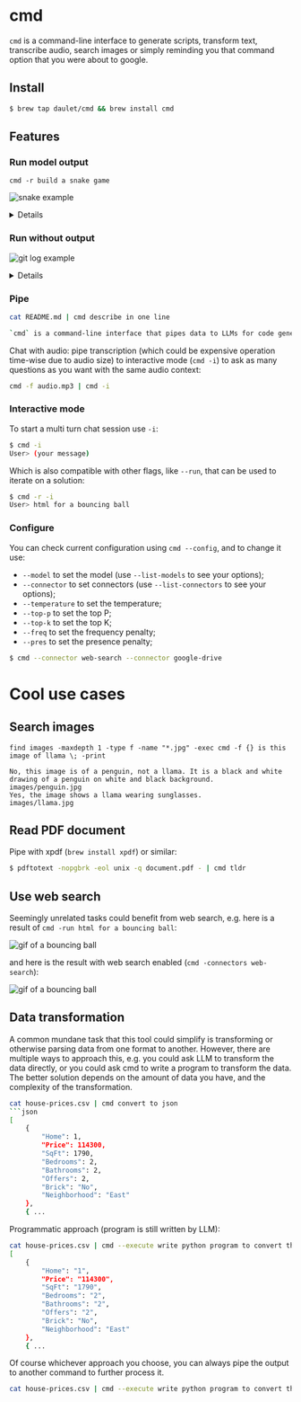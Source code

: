 
# cmd

`cmd` is a command-line interface to generate scripts, transform text, transcribe audio, search images or simply reminding you that command option that you were about to google.

## Install

```bash
$ brew tap daulet/cmd && brew install cmd
```

## Features

### Run model output

`cmd -r build a snake game`

![snake example](./.github/snake.gif)

<details>

To run the generated shell command or code, use `--run` (alias `-r`):
```bash
$ cmd --run print third last commit hash
To print the third last commit hash, you can use the following Git command:

bash
git log --pretty=format:"%H" -n 1 --skip 2

This command will display the commit hash of the commit that is two commits before the most recent one. The `--pretty=format:"%H"` option specifies that you want to display the commit hash in the output, and the `-n 1` option limits the output to only one commit. The `--skip 2` option skips the two most recent commits and displays the hash of the third last commit.
a200e6d429e2888344d7254ac02a00618ab432a2
```
Supported languages include Go, Bash, Python and HTML. The language is assumed from identifier immediately following backticks of fenced code blocks, hence it could be error prone if no language is specified, or if code is broken down into multiple blocks (common for HTML).

</details>

### Run without output

![git log example](./.github/git_log.gif)

<details>

_Only_ execute generated command or a script (like `--run`), _without_ actually outputing it (useful for piping), use `--execute` (`-e`), which will not output generation hence be patient:
```bash
$ cmd --execute print shell command to brief description for last five commits
27a6a07 add an option to execute generate command
ac88d6a parse code blocks as we stream, not after the fact
a200e6d simplify now that code parsing is async
6d36937 rename Buffer to Code
d42893c (HEAD -> main, origin/main) simplify code parser, make exec truly optional
```

</details>

### Pipe

```bash
cat README.md | cmd describe in one line

`cmd` is a command-line interface that pipes data to LLMs for code generation, shell commands, or text, offering interactive mode, model configuration, and execution options.
```

Chat with audio: pipe transcription (which could be expensive operation time-wise due to audio size) to interactive mode (`cmd -i`) to ask as many questions as you want with the same audio context:
```bash
cmd -f audio.mp3 | cmd -i
```

### Interactive mode

To start a multi turn chat session use `-i`:
```bash
$ cmd -i
User> (your message)
```

Which is also compatible with other flags, like `--run`, that can be used to iterate on a solution:
```bash
$ cmd -r -i
User> html for a bouncing ball
```

### Configure

You can check current configuration using `cmd --config`, and to change it use:
* `--model` to set the model (use `--list-models` to see your options);
* `--connector` to set connectors (use `--list-connectors` to see your options);
* `--temperature` to set the temperature;
* `--top-p` to set the top P;
* `--top-k` to set the top K;
* `--freq` to set the frequency penalty;
* `--pres` to set the presence penalty;
```bash
$ cmd --connector web-search --connector google-drive
```

# Cool use cases

## Search images

```
find images -maxdepth 1 -type f -name "*.jpg" -exec cmd -f {} is this image of llama \; -print

No, this image is of a penguin, not a llama. It is a black and white drawing of a penguin on white and black background.
images/penguin.jpg
Yes, the image shows a llama wearing sunglasses.
images/llama.jpg
```


## Read PDF document

Pipe with xpdf (`brew install xpdf`) or similar:
```bash
$ pdftotext -nopgbrk -eol unix -q document.pdf - | cmd tldr
```

## Use web search

Seemingly unrelated tasks could benefit from web search, e.g. here is a result of `cmd -run html for a bouncing ball`:

![gif of a bouncing ball](./.github/ball.gif)

and here is the result with web search enabled (`cmd -connectors web-search`):

![gif of a bouncing ball](./.github/ball_web.gif)

## Data transformation

A common mundane task that this tool could simplify is transforming or otherwise parsing data from one format to another. However, there are multiple ways to approach this, e.g. you could ask LLM to transform the data directly, or you could ask cmd to write a program to transform the data. The better solution depends on the amount of data you have, and the complexity of the transformation.
```bash
cat house-prices.csv | cmd convert to json
```json
[
    {
        "Home": 1,
        "Price": 114300,
        "SqFt": 1790,
        "Bedrooms": 2,
        "Bathrooms": 2,
        "Offers": 2,
        "Brick": "No",
        "Neighborhood": "East"
    },
    { ...
```

Programmatic approach (program is still written by LLM):
```bash
cat house-prices.csv | cmd --execute write python program to convert this to json and read the data from house-prices.csv
[
    {
        "Home": "1",
        "Price": "114300",
        "SqFt": "1790",
        "Bedrooms": "2",
        "Bathrooms": "2",
        "Offers": "2",
        "Brick": "No",
        "Neighborhood": "East"
    },
    { ...
```

Of course whichever approach you choose, you can always pipe the output to another command to further process it.

```bash
cat house-prices.csv | cmd --execute write python program to convert this to json and print it out, read the data from house-prices.csv | cmd --run run python program to plot this data
```
